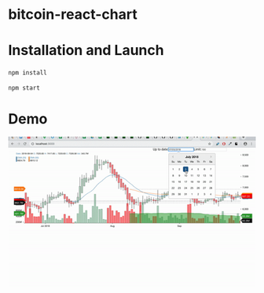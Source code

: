 # bitcoin-react-chart

# Installation and Launch

`npm install`

`npm start`


# Demo

![](React-chart.gif)

